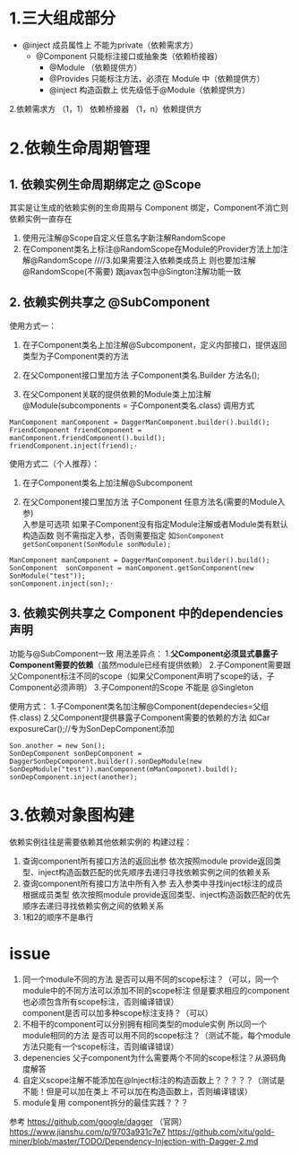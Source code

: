 




# 1.三大组成部分
 - @inject  成员属性上 不能为private（依赖需求方）
   - @Component 只能标注接口或抽象类（依赖桥接器）
     - @Module （依赖提供方）
     - @Provides  只能标注方法，必须在 Module 中（依赖提供方）
     - @inject  构造函数上 优先级低于@Module（依赖提供方）

2.依赖需求方 （1，1） 依赖桥接器 （1，n）依赖提供方

# 2.依赖生命周期管理

## 1. 依赖实例生命周期绑定之  @Scope
其实是让生成的依赖实例的生命周期与 Component 绑定，Component不消亡则依赖实例一直存在

 1. 使用元注解@Scope自定义任意名字新注解RandomScope
 2. 在Component类名上标注@RandomScope在Module的Provider方法上加注解@RandomScope
             ////3.如果需要注入依赖类成员上 则也要加注解@RandomScope(不需要)
    跟javax包中@Sington注解功能一致

## 2. 依赖实例共享之 @SubComponent
使用方式一：

 1. 在子Component类名上加注解@Subcomponent，定义内部接口，提供返回类型为子Component类的方法

 2. 在父Component接口里加方法
                   子Component类名.Builder 方法名();

 3. 在父Component关联的提供依赖的Module类上加注解
                @Module(subcomponents = 子Component类名.class)
   调用方式

```
ManComponent manComponent = DaggerManComponent.builder().build();
FriendComponent friendComponent = manComponent.friendComponent().build();
friendComponent.inject(friend);·
```

使用方式二（个人推荐）：

 1. 在子Component类名上加注解@Subcomponent

 2. 在父Component接口里加方法
                   子Component 任意方法名(需要的Module入参)   
                   入参是可选项 如果子Component没有指定Module注解或者Module类有默认构造函数 则不需指定入参，否则需要指定
                   如`SonComponent getSonComponent(SonModule sonModule);`
```
ManComponent manComponent = DaggerManComponent.builder().build();
SonComponent  sonComponent = manComponent.getSonComponent(new SonModule("test"));
sonComponent.inject(son);·
```

## 3. 依赖实例共享之 Component 中的dependencies声明
功能与@SubComponent一致 
用法差异点：
1.**父Component必须显式暴露子Component需要的依赖**（虽然module已经有提供依赖）
2.子Component需要跟父Component标注不同的scope（如果父Component声明了scope的话，子Component必须声明）
3.子Component的Scope 不能是 @Singleton

使用方式：
1.子Component类名加注解@Component(dependecies=父组件.class)
2.父Component提供暴露子Component需要的依赖的方法
   如Car exposureCar();//专为SonDepComponent添加

    Son another = new Son();
    SonDepComponent sonDepComponent = DaggerSonDepComponent.builder().sonDepModule(new SonDepModule("test")).manComponent(mManComponet).build();
    sonDepComponent.inject(another);

# 3.依赖对象图构建
依赖实例往往是需要依赖其他依赖实例的
构建过程：

 1. 查询component所有接口方法的返回出参   依次按照module provide返回类型、inject构造函数匹配的优先顺序去递归寻找依赖实例之间的依赖关系
 2. 查询component所有接口方法中所有入参 去入参类中寻找inject标注的成员 根据成员类型   依次按照module provide返回类型、inject构造函数匹配的优先顺序去递归寻找依赖实例之间的依赖关系
 3. 1和2的顺序不是串行

# issue

 1. 同一个module不同的方法 是否可以用不同的scope标注？（可以，同一个module中的不同方法可以添加不同的scope标注 但是要求相应的component也必须包含所有scope标注，否则编译错误）  
    component是否可以加多种scope标注支持？（可以）
 2. 不相干的component可以分别拥有相同类型的module实例 所以同一个module相同的方法
    是否可以用不同的scope标注？（测试不能，每个module方法只能有一个scope标注，否则编译错误）
 3. depenencies 父子component为什么需要两个不同的scope标注？从源码角度解答
 4. 自定义scope注解不能添加在@Inject标注的构造函数上？？？？？（测试是不能！但是可以加在类上
    不可以加在构造函数上，否则编译错误）
 5. module复用 component拆分的最佳实践？？？

参考
https://github.com/google/dagger  （官网）
https://www.jianshu.com/p/9703a931c7e7
https://github.com/xitu/gold-miner/blob/master/TODO/Dependency-Injection-with-Dagger-2.md
